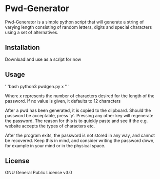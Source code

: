 
# Pwd-Generator

Pwd-Generator is a simple python script that will generate a string of varying length consisting of random letters, digits and special characters using a set of alternatives.

## Installation

Download and use as a script for now

## Usage

'''bash
python3 pwdgen.py x
'''

Where x represents the number of characters desired for the length of the password. If no value is given, it defaults to 12 characters

After a pwd has been generated, it is copied to the clipboard. Should the password be acceptable, press 'y'. Pressing any other key will regenerate the password. The reason for this is to quickly paste and see if the e.g. website accepts the types of characters etc. 

After the program exits, the password is not stored in any way, and cannot be recovered. Keep this in mind, and consider writing the password down, for example in your mind or in the physical space.

## License

GNU General Public License v3.0
